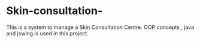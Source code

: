 # Skin-consultation-
 This  is a system to manage a Skin Consultation Centre. OOP concepts , java and jswing is used in this project.
